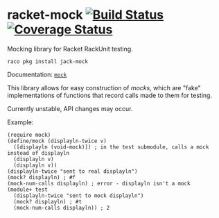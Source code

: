 # racket-mock [![Build Status](https://travis-ci.org/jackfirth/racket-mock.svg)](https://travis-ci.org/jackfirth/racket-mock) [![Coverage Status](https://coveralls.io/repos/jackfirth/racket-mock/badge.svg?branch=master&service=github)](https://coveralls.io/github/jackfirth/racket-mock?branch=master)
Mocking library for Racket RackUnit testing.

```
raco pkg install jack-mock
```

Documentation: [`mock`](http://pkg-build.racket-lang.org/doc/mock/index.html)

This library allows for easy construction of *mocks*, which are "fake" implementations of functions that record calls made to them for testing.

Currently unstable, API changes may occur.

Example:

```racket
(require mock)
(define/mock (displayln-twice v)
  ([displayln (void-mock)]) ; in the test submodule, calls a mock instead of displayln
  (displayln v)
  (displayln v))
(displayln-twice "sent to real displayln")
(mock? displayln) ; #f
(mock-num-calls displayln) ; error - displayln isn't a mock
(module+ test
  (displayln-twice "sent to mock displayln")
  (mock? displayln) ; #t
  (mock-num-calls displayln)) ; 2
```
